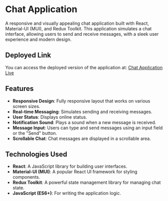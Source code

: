 # Chat Application

A responsive and visually appealing chat application built with React, Material-UI (MUI), and Redux Toolkit. This application simulates a chat interface, allowing users to send and receive messages, with a sleek user experience and modern design.

## Deployed Link

You can access the deployed version of the application at: [Chat Application Live](http://localhost:3000/)

## Features

- **Responsive Design**: Fully responsive layout that works on various screen sizes.
- **Real-time Messaging**: Simulates sending and receiving messages.
- **User Status**: Displays online status.
- **Notification Sound**: Plays a sound when a new message is received.
- **Message Input**: Users can type and send messages using an input field or the "Send" button.
- **Scrollable Chat**: Chat messages are displayed in a scrollable area.

## Technologies Used

- **React**: A JavaScript library for building user interfaces.
- **Material-UI (MUI)**: A popular React UI framework for styling components.
- **Redux Toolkit**: A powerful state management library for managing chat state.
- **JavaScript (ES6+)**: For writing the application logic.
